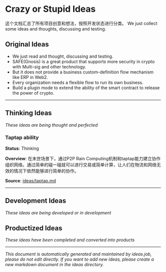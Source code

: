 # Crazy or Stupid Ideas

这个文档汇总了所有项目创意和想法，按照开发状态进行分类。
We just collect some ideas and thoughts, discussing and testing.

## Original Ideas
+ We just read and thought, discussing and testing.
+ SAFE(Gnosis) is a great product that supports more security in crypto with Multi-sig and other technology.
+ But it does not provide a business  custom-definition flow mechanism like ERP in Web2.
+ Every organization needs a flexible flow to run its own business.
+ Build a plugin mode to extend the ability of the smart contract to release the power of crypto.

---

## Thinking Ideas
_These ideas are being thought and perfected_

### Taptap ability

**Status**: Thinking

**Overview**: 
在末世场景下，通过P2P Rain Computing机制和taptap能力建立协作组织网络。通过简单的碰一碰就可以进行交易或简单计算，让人们在物流和网络无效的情况下依然能够进行简单的协作。

**Source**: [ideas/taptap.md](ideas/taptap.md)

---

## Development Ideas
_These ideas are being developed or in development_

## Productized Ideas
_These ideas have been completed and converted into products_

---

_This document is automatically generated and maintained by ideas.job, please do not edit directly. If you want to add new ideas, please create a new markdown document in the ideas directory._